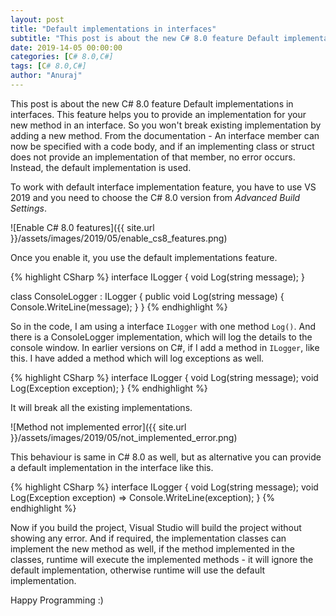 ```yaml
---
layout: post
title: "Default implementations in interfaces"
subtitle: "This post is about the new C# 8.0 feature Default implementations in interfaces."
date: 2019-14-05 00:00:00
categories: [C# 8.0,C#]
tags: [C# 8.0,C#]
author: "Anuraj"
---
```

This post is about the new C# 8.0 feature Default implementations in interfaces. This feature helps you to provide an implementation for your new method in an interface. So you won't break existing implementation by adding a new method. From the documentation - An interface member can now be specified with a code body, and if an implementing class or struct does not provide an implementation of that member, no error occurs. Instead, the default implementation is used. 

To work with default interface implementation feature, you have to use VS 2019 and you need to choose the C# 8.0 version from *Advanced Build Settings*.

![Enable C# 8.0 features]({{ site.url }}/assets/images/2019/05/enable_cs8_features.png)

Once you enable it, you use the default implementations feature.

{% highlight CSharp %}
interface ILogger
{
    void Log(string message);
}

class ConsoleLogger : ILogger
{
    public void Log(string message)
    {
        Console.WriteLine(message);
    }
}
{% endhighlight %}

So in the code, I am using a interface `ILogger` with one method `Log()`. And there is a ConsoleLogger implementation, which will log the details to the console window. In earlier versions on C#, if I add a method in `ILogger`, like this. I have added a method which will log exceptions as well.

{% highlight CSharp %}
interface ILogger
{
    void Log(string message);
    void Log(Exception exception);
}
{% endhighlight %}

It will break all the existing implementations. 

![Method not implemented error]({{ site.url }}/assets/images/2019/05/not_implemented_error.png)

This behaviour is same in C# 8.0 as well, but as alternative you can provide a default implementation in the interface like this.

{% highlight CSharp %}
interface ILogger
{
    void Log(string message);
    void Log(Exception exception) => Console.WriteLine(exception);
}
{% endhighlight %}

Now if you build the project, Visual Studio will build the project without showing any error. And if required, the implementation classes can implement the new method as well, if the method implemented in the classes, runtime will execute the implemented methods - it will ignore the default implementation, otherwise runtime will use the default implementation.

Happy Programming :)
